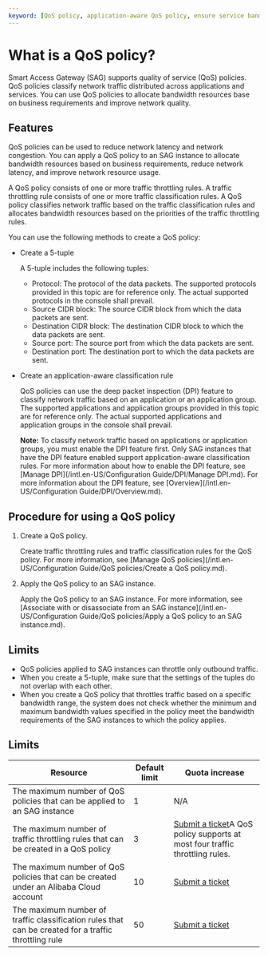 ```yaml
---
keyword: [QoS policy, application-aware QoS policy, ensure service bandwidth]
---
```


# What is a QoS policy?

Smart Access Gateway \(SAG\) supports quality of service \(QoS\) policies. QoS policies classify network traffic distributed across applications and services. You can use QoS policies to allocate bandwidth resources base on business requirements and improve network quality.

## Features

QoS policies can be used to reduce network latency and network congestion. You can apply a QoS policy to an SAG instance to allocate bandwidth resources based on business requirements, reduce network latency, and improve network resource usage.

A QoS policy consists of one or more traffic throttling rules. A traffic throttling rule consists of one or more traffic classification rules. A QoS policy classifies network traffic based on the traffic classification rules and allocates bandwidth resources based on the priorities of the traffic throttling rules.

You can use the following methods to create a QoS policy:

-   Create a 5-tuple

    A 5-tuple includes the following tuples:

    -   Protocol: The protocol of the data packets. The supported protocols provided in this topic are for reference only. The actual supported protocols in the console shall prevail.
    -   Source CIDR block: The source CIDR block from which the data packets are sent.
    -   Destination CIDR block: The destination CIDR block to which the data packets are sent.
    -   Source port: The source port from which the data packets are sent.
    -   Destination port: The destination port to which the data packets are sent.
-   Create an application-aware classification rule

    QoS policies can use the deep packet inspection \(DPI\) feature to classify network traffic based on an application or an application group. The supported applications and application groups provided in this topic are for reference only. The actual supported applications and application groups in the console shall prevail.

    **Note:** To classify network traffic based on applications or application groups, you must enable the DPI feature first. Only SAG instances that have the DPI feature enabled support application-aware classification rules. For more information about how to enable the DPI feature, see [Manage DPI](/intl.en-US/Configuration Guide/DPI/Manage DPI.md). For more information about the DPI feature, see [Overview](/intl.en-US/Configuration Guide/DPI/Overview.md).


## Procedure for using a QoS policy

1.  Create a QoS policy.

    Create traffic throttling rules and traffic classification rules for the QoS policy. For more information, see [Manage QoS policies](/intl.en-US/Configuration Guide/QoS policies/Create a QoS policy.md).

2.  Apply the QoS policy to an SAG instance.

    Apply the QoS policy to an SAG instance. For more information, see [Associate with or disassociate from an SAG instance](/intl.en-US/Configuration Guide/QoS policies/Apply a QoS policy to an SAG instance.md).


## Limits

-   QoS policies applied to SAG instances can throttle only outbound traffic.
-   When you create a 5-tuple, make sure that the settings of the tuples do not overlap with each other.
-   When you create a QoS policy that throttles traffic based on a specific bandwidth range, the system does not check whether the minimum and maximum bandwidth values specified in the policy meet the bandwidth requirements of the SAG instances to which the policy applies.

## Limits

|Resource|Default limit|Quota increase|
|--------|-------------|--------------|
|The maximum number of QoS policies that can be applied to an SAG instance|1|N/A|
|The maximum number of traffic throttling rules that can be created in a QoS policy|3|[Submit a ticket](https://workorder-intl.console.aliyun.com/?spm=5176.15120809.nav-right.dticket.130266ebEB92in#/ticket/add/?productId=1308)A QoS policy supports at most four traffic throttling rules. |
|The maximum number of QoS policies that can be created under an Alibaba Cloud account|10|[Submit a ticket](https://workorder-intl.console.aliyun.com/?spm=5176.15120809.nav-right.dticket.130266ebEB92in#/ticket/add/?productId=1308)|
|The maximum number of traffic classification rules that can be created for a traffic throttling rule|50|[Submit a ticket](https://workorder-intl.console.aliyun.com/?spm=5176.15120809.nav-right.dticket.130266ebEB92in#/ticket/add/?productId=1308)|

